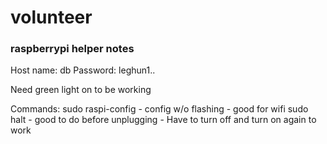 # volunteer

### raspberrypi helper notes
Host name: db
Password: leghun1..

Need green light on to be working

Commands:
sudo raspi-config
	- config w/o flashing - good for wifi
sudo halt
	- good to do before unplugging
	- Have to turn off and turn on again to work
